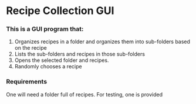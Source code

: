 # Recipe Collection GUI

### This is a GUI program that:
1) Organizes recipes in a folder and organizes them into sub-folders based on the recipe
2) Lists the sub-folders and recipes in those sub-folders
3) Opens the selected folder and recipes.
4) Randomly chooses a recipe

### Requirements
One will need a folder full of recipes. For testing, one is provided